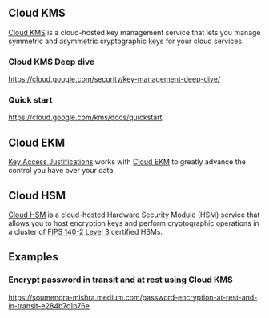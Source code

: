 ## Cloud KMS

[Cloud KMS](  https://cloud.google.com/security-key-management ) is a cloud-hosted key management service that lets you manage symmetric and asymmetric cryptographic keys for your cloud services.


### Cloud KMS Deep dive

https://cloud.google.com/security/key-management-deep-dive/


### Quick start

https://cloud.google.com/kms/docs/quickstart

## Cloud EKM

[Key Access Justifications](https://cloud.google.com/blog/products/identity-security/control-access-to-gcp-data-with-key-access-justifications) works with [Cloud EKM](https://cloud.google.com/kms/docs/ekm) to greatly advance the control you have over your data. 

## Cloud HSM

[Cloud HSM](https://cloud.google.com/kms/docs/hsm) is a cloud-hosted Hardware Security Module (HSM) service that allows you to host encryption keys and perform cryptographic operations in a cluster of [FIPS 140-2 Level 3](https://csrc.nist.gov/publications/detail/fips/140/2/final) certified HSMs.



## Examples

### Encrypt password in transit and at rest using Cloud KMS

https://soumendra-mishra.medium.com/password-encryption-at-rest-and-in-transit-e284b7c1b76e